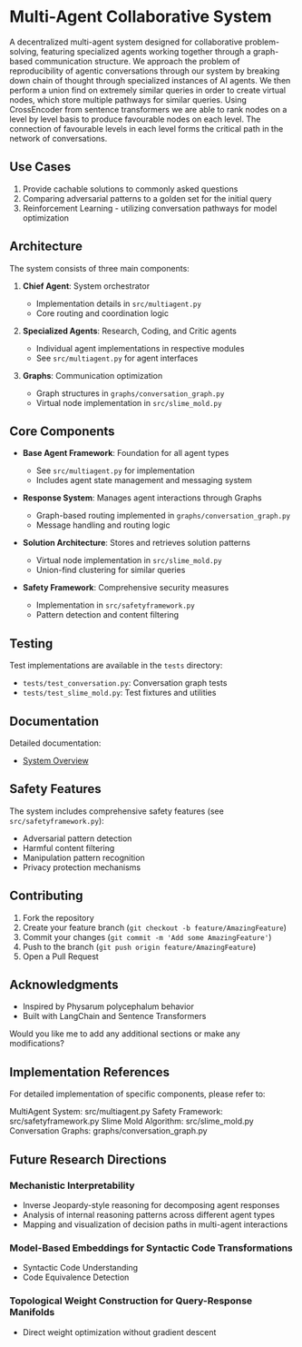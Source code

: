 # Multi-Agent Collaborative System

A decentralized multi-agent system designed for collaborative problem-solving, featuring specialized agents working together through a graph-based communication structure. We approach the problem of reproducibility of agentic conversations through our system by breaking down chain of thought through specialized instances of AI agents. We then perform a union find on extremely similar queries in order to create virtual nodes, which store multiple pathways for similar queries. Using CrossEncoder from sentence transformers we are able to rank nodes on a level by level basis to produce favourable nodes on each level. The connection of favourable levels in each level forms the critical path in the network of conversations.

## Use Cases
1. Provide cachable solutions to commonly asked questions
2. Comparing adversarial patterns to a golden set for the initial query
3. Reinforcement Learning - utilizing conversation pathways for model optimization

## Architecture

The system consists of three main components:

1. **Chief Agent**: System orchestrator
   - Implementation details in `src/multiagent.py`
   - Core routing and coordination logic

2. **Specialized Agents**: Research, Coding, and Critic agents
   - Individual agent implementations in respective modules
   - See `src/multiagent.py` for agent interfaces

3. **Graphs**: Communication optimization
   - Graph structures in `graphs/conversation_graph.py`
   - Virtual node implementation in `src/slime_mold.py`

## Core Components

- **Base Agent Framework**: Foundation for all agent types
  - See `src/multiagent.py` for implementation
  - Includes agent state management and messaging system

- **Response System**: Manages agent interactions through Graphs
  - Graph-based routing implemented in `graphs/conversation_graph.py`
  - Message handling and routing logic

- **Solution Architecture**: Stores and retrieves solution patterns
  - Virtual node implementation in `src/slime_mold.py`
  - Union-find clustering for similar queries

- **Safety Framework**: Comprehensive security measures
  - Implementation in `src/safetyframework.py`
  - Pattern detection and content filtering

## Testing

Test implementations are available in the `tests` directory:
- `tests/test_conversation.py`: Conversation graph tests
- `tests/test_slime_mold.py`: Test fixtures and utilities

## Documentation

Detailed documentation:
- [System Overview](https://docs.google.com/document/d/1o8wuVeYq_ZeparGOs2SfNrAtvW_cDuBCtlqYCJgRtNo/edit?tab=t.kj37woj54h0x)


## Safety Features

The system includes comprehensive safety features (see `src/safetyframework.py`):
- Adversarial pattern detection
- Harmful content filtering
- Manipulation pattern recognition
- Privacy protection mechanisms

## Contributing

1. Fork the repository
2. Create your feature branch (`git checkout -b feature/AmazingFeature`)
3. Commit your changes (`git commit -m 'Add some AmazingFeature'`)
4. Push to the branch (`git push origin feature/AmazingFeature`)
5. Open a Pull Request

## Acknowledgments

- Inspired by Physarum polycephalum behavior
- Built with LangChain and Sentence Transformers

Would you like me to add any additional sections or make any modifications?


## Implementation References
For detailed implementation of specific components, please refer to:

MultiAgent System: src/multiagent.py
Safety Framework: src/safetyframework.py
Slime Mold Algorithm: src/slime_mold.py
Conversation Graphs: graphs/conversation_graph.py

## Future Research Directions

### Mechanistic Interpretability
- Inverse Jeopardy-style reasoning for decomposing agent responses
- Analysis of internal reasoning patterns across different agent types
- Mapping and visualization of decision paths in multi-agent interactions

### Model-Based Embeddings for Syntactic Code Transformations
- Syntactic Code Understanding
- Code Equivalence Detection

### Topological Weight Construction for Query-Response Manifolds
- Direct weight optimization without gradient descent
